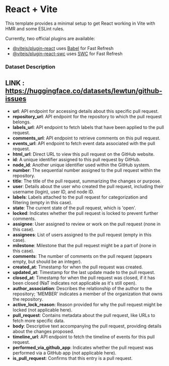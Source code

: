 # React + Vite

This template provides a minimal setup to get React working in Vite with HMR and some ESLint rules.

Currently, two official plugins are available:

- [@vitejs/plugin-react](https://github.com/vitejs/vite-plugin-react/blob/main/packages/plugin-react/README.md) uses [Babel](https://babeljs.io/) for Fast Refresh
- [@vitejs/plugin-react-swc](https://github.com/vitejs/vite-plugin-react-swc) uses [SWC](https://swc.rs/) for Fast Refresh

### Dataset Description

## LINK : https://huggingface.co/datasets/lewtun/github-issues

- **url**: API endpoint for accessing details about this specific pull request.
- **repository_url**: API endpoint for the repository to which the pull request belongs.
- **labels_url**: API endpoint to fetch labels that have been applied to the pull request.
- **comments_url**: API endpoint to retrieve comments on this pull request.
- **events_url**: API endpoint to fetch event data associated with the pull request.
- **html_url**: Direct URL to view this pull request on the GitHub website.
- **id**: A unique identifier assigned to this pull request by GitHub.
- **node_id**: Another unique identifier used within the GitHub system.
- **number**: The sequential number assigned to the pull request within the repository.
- **title**: The title of the pull request, summarizing the changes or purpose.
- **user**: Details about the user who created the pull request, including their username (login), user ID, and node ID.
- **labels**: Labels attached to the pull request for categorization and filtering (empty in this case).
- **state**: The current state of the pull request, which is 'open'.
- **locked**: Indicates whether the pull request is locked to prevent further comments.
- **assignee**: User assigned to review or work on the pull request (none in this case).
- **assignees**: List of users assigned to the pull request (empty in this case).
- **milestone**: Milestone that the pull request might be a part of (none in this case).
- **comments**: The number of comments on the pull request (appears empty, but should be an integer).
- **created_at**: Timestamp for when the pull request was created.
- **updated_at**: Timestamp for the last update made to the pull request.
- **closed_at**: Timestamp for when the pull request was closed, if it has been closed (NaT indicates not applicable as it's still open).
- **author_association**: Describes the relationship of the author to the repository; 'MEMBER' indicates a member of the organization that owns the repository.
- **active_lock_reason**: Reason provided for why the pull request might be locked (not applicable here).
- **pull_request**: Contains metadata about the pull request, like URLs to fetch more specific data.
- **body**: Descriptive text accompanying the pull request, providing details about the changes proposed.
- **timeline_url**: API endpoint to fetch the timeline of events for this pull request.
- **performed_via_github_app**: Indicates whether the pull request was performed via a GitHub app (not applicable here).
- **is_pull_request**: Confirms that this entry is a pull request.

